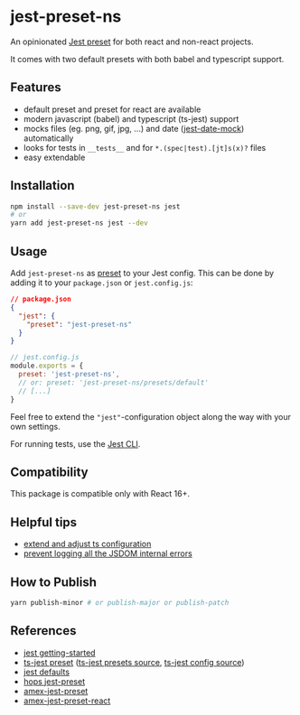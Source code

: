 # jest-preset-ns

An opinionated [Jest preset](https://facebook.github.io/jest/docs/configuration.html#preset-string)
for both react and non-react projects.

It comes with two default presets with both babel and typescript support.

## Features

- default preset and preset for react are available
- modern javascript (babel) and typescript (ts-jest) support
- mocks files (eg. png, gif, jpg, ...) and date ([jest-date-mock][2])
  automatically
- looks for tests in `__tests__` and for `*.(spec|test).[jt]s(x)?` files
- easy extendable

## Installation

```bash
npm install --save-dev jest-preset-ns jest
# or
yarn add jest-preset-ns jest --dev
```

## Usage

Add `jest-preset-ns` as [preset](https://facebook.github.io/jest/docs/en/configuration.html#preset-string)
to your Jest config. This can be done by adding it to your `package.json` or
`jest.config.js`:

```json
// package.json
{
  "jest": {
    "preset": "jest-preset-ns"
  }
}
```

```js
// jest.config.js
module.exports = {
  preset: 'jest-preset-ns',
  // or: preset: 'jest-preset-ns/presets/default'
  // [...]
}
```

Feel free to extend the `"jest"`-configuration object along the way with your
own settings.

For running tests, use the [Jest CLI](https://jestjs.io/docs/en/cli).

## Compatibility

This package is compatible only with React 16+.

## Helpful tips

- [extend and adjust ts configuration][1]
- [prevent logging all the JSDOM internal errors](https://gist.github.com/natterstefan/8294b498afa35723ca92f3bf8451e533#file-jest-setup-ts)

## How to Publish

```bash
yarn publish-minor # or publish-major or publish-patch
```

## References

- [jest getting-started](https://jestjs.io/docs/en/22.x/getting-started.html)
- [ts-jest preset][1] ([ts-jest presets source](https://github.com/kulshekhar/ts-jest/tree/v25.2.0/presets),
  [ts-jest config source](https://github.com/kulshekhar/ts-jest/tree/v25.2.0/src/config))
- [jest defaults](https://github.com/facebook/jest/blob/v25.1.0/packages/jest-config/src/Defaults.ts)
- [hops jest-preset](https://github.com/xing/hops/blob/v12.1.1/packages/jest-preset)
- [amex-jest-preset](https://github.com/americanexpress/amex-jest-preset/tree/v6.0.0)
- [amex-jest-preset-react](https://github.com/americanexpress/amex-jest-preset-react/tree/v6.0.0)

[1]: https://kulshekhar.github.io/ts-jest/user/config/
[2]: https://www.npmjs.com/package/jest-date-mock
